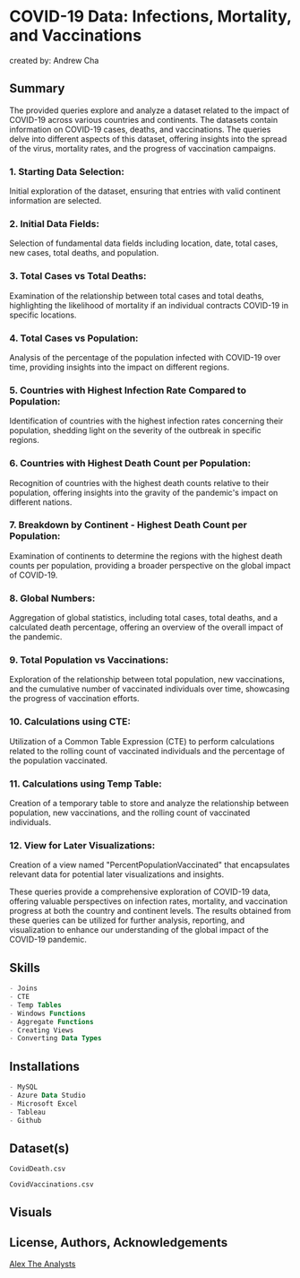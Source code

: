 # COVID-19 Data: Infections, Mortality, and Vaccinations

created by: Andrew Cha

## Summary

The provided queries explore and analyze a dataset related to the impact of COVID-19 across various countries and continents. The datasets contain information on COVID-19 cases, deaths, and vaccinations. The queries delve into different aspects of this dataset, offering insights into the spread of the virus, mortality rates, and the progress of vaccination campaigns.

### 1. Starting Data Selection:

Initial exploration of the dataset, ensuring that entries with valid continent information are selected.

### 2. Initial Data Fields:

Selection of fundamental data fields including location, date, total cases, new cases, total deaths, and population.

### 3. Total Cases vs Total Deaths:

Examination of the relationship between total cases and total deaths, highlighting the likelihood of mortality if an individual contracts COVID-19 in specific locations.

### 4. Total Cases vs Population:

Analysis of the percentage of the population infected with COVID-19 over time, providing insights into the impact on different regions.

### 5. Countries with Highest Infection Rate Compared to Population:

Identification of countries with the highest infection rates concerning their population, shedding light on the severity of the outbreak in specific regions.

### 6. Countries with Highest Death Count per Population:

Recognition of countries with the highest death counts relative to their population, offering insights into the gravity of the pandemic's impact on different nations.

### 7. Breakdown by Continent - Highest Death Count per Population:

Examination of continents to determine the regions with the highest death counts per population, providing a broader perspective on the global impact of COVID-19.

### 8. Global Numbers:

Aggregation of global statistics, including total cases, total deaths, and a calculated death percentage, offering an overview of the overall impact of the pandemic.

### 9. Total Population vs Vaccinations:

Exploration of the relationship between total population, new vaccinations, and the cumulative number of vaccinated individuals over time, showcasing the progress of vaccination efforts.

### 10. Calculations using CTE:

Utilization of a Common Table Expression (CTE) to perform calculations related to the rolling count of vaccinated individuals and the percentage of the population vaccinated.

### 11. Calculations using Temp Table:

Creation of a temporary table to store and analyze the relationship between population, new vaccinations, and the rolling count of vaccinated individuals.

### 12. View for Later Visualizations:

Creation of a view named "PercentPopulationVaccinated" that encapsulates relevant data for potential later visualizations and insights.

These queries provide a comprehensive exploration of COVID-19 data, offering valuable perspectives on infection rates, mortality, and vaccination progress at both the country and continent levels. The results obtained from these queries can be utilized for further analysis, reporting, and visualization to enhance our understanding of the global impact of the COVID-19 pandemic.

## Skills

```SQL
- Joins
- CTE
- Temp Tables
- Windows Functions
- Aggregate Functions
- Creating Views
- Converting Data Types
```

## Installations

```SQL
- MySQL
- Azure Data Studio
- Microsoft Excel
- Tableau
- Github
```

## Dataset(s)

`CovidDeath.csv`

`CovidVaccinations.csv`

## Visuals

## License, Authors, Acknowledgements

[Alex The Analysts](https://www.alextheanalyst.com/)
